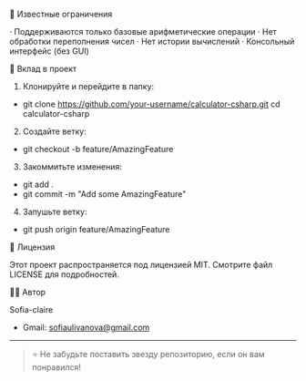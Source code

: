 🐛 Известные ограничения

· Поддерживаются только базовые арифметические операции
· Нет обработки переполнения чисел
· Нет истории вычислений
· Консольный интерфейс (без GUI)

🤝 Вклад в проект

1. Клонируйте и перейдите в папку:
* git clone https://github.com/your-username/calculator-csharp.git
cd calculator-csharp
2. Создайте ветку:
* git checkout -b feature/AmazingFeature
3. Закоммитьте изменения:
* git add .
* git commit -m "Add some AmazingFeature"
4. Запушьте ветку:
* git push origin feature/AmazingFeature


📄 Лицензия

Этот проект распространяется под лицензией MIT. Смотрите файл LICENSE для подробностей.

👨‍💻 Автор

Sofia-claire 
* Gmail: sofiaulivanova@gmail.com
---

>⭐️ Не забудьте поставить звезду репозиторию, если он вам понравился!
